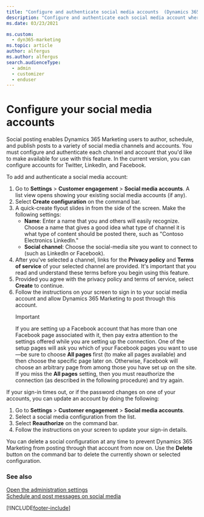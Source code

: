 ```yaml
---
title: "Configure and authenticate social media accounts  (Dynamics 365 Marketing) | Microsoft Docs"
description: "Configure and authenticate each social media account where you'd like to author, schedule, and post updates in Dynamics 365 Marketing."
ms.date: 03/23/2021

ms.custom: 
  - dyn365-marketing
ms.topic: article
author: alfergus
ms.author: alfergus
search.audienceType: 
  - admin
  - customizer
  - enduser
---
```


# Configure your social media accounts

Social posting enables Dynamics 365 Marketing users to author, schedule, and publish posts to a variety of social media channels and accounts. You must configure and authenticate each channel and account that you'd like to make available for use with this feature. In the current version, you can configure accounts for Twitter, LinkedIn, and Facebook.

To add and authenticate a social media account:

1. Go to **Settings** > **Customer engagement** > **Social media accounts**. A list view opens showing your existing social media accounts (if any).
1. Select **Create configuration** on the command bar.
1. A quick-create flyout slides in from the side of the screen. Make the following settings:
    - **Name**: Enter a name that you and others will easily recognize. Choose a name that gives a good idea what type of channel it is what type of content should be posted there, such as "Contoso Electronics LinkedIn."
    - **Social channel**: Choose the social-media site you want to connect to (such as LinkedIn or Facebook).
1. After you've selected a channel, links for the **Privacy policy** and **Terms of service** of your selected channel are provided. It's important that you read and understand these terms before you begin using this feature.
1. Provided you agree with the privacy policy and terms of service, select **Create** to continue.
1. Follow the instructions on your screen to sign in to your social media account and allow Dynamics 365 Marketing to post through this account.
    > [!IMPORTANT]
    > If you are setting up a Facebook account that has more than one Facebook page associated with it, then pay extra attention to the settings offered while you are setting up the connection. One of the setup pages will ask you which of your Facebook pages you want to use&mdash;be sure to choose **All pages** first (to make all pages available) and then choose the specific page later on. Otherwise, Facebook will choose an arbitrary page from among those you have set up on the site. If you miss the **All pages** setting, then you must reauthorize the connection (as described in the following procedure) and try again.

If your sign-in times out, or if the password changes on one of your accounts, you can update an account by doing the following:

1. Go to **Settings** > **Customer engagement** > **Social media accounts**.
1. Select a social media configuration from the list.
1. Select **Reauthorize** on the command bar.
1. Follow the instructions on your screen to update your sign-in details.

You can delete a social configuration at any time to prevent Dynamics 365 Marketing from posting through that account from now on. Use the **Delete** button on the command bar to delete the currently shown or selected configuration.

### See also

[Open the administration settings](open-settings.md)  
[Schedule and post messages on social media](social-posting.md)


[!INCLUDE[footer-include](../includes/footer-banner.md)]
